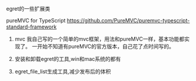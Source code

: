 ﻿egret的一些扩展类


pureMVC for TypeScript
https://github.com/PureMVC/puremvc-typescript-standard-framework

1. mvc 我自己写的一个简单的mvc框架，用法和pureMVC一样，基本功能都实现了。
一开始不知道有pureMVC的官方版本，自己花了点时间写的。

2. 安装和卸载egret的工具,win和mac系统的都有

3. egret_file_list生成工具,减少发布后的体积